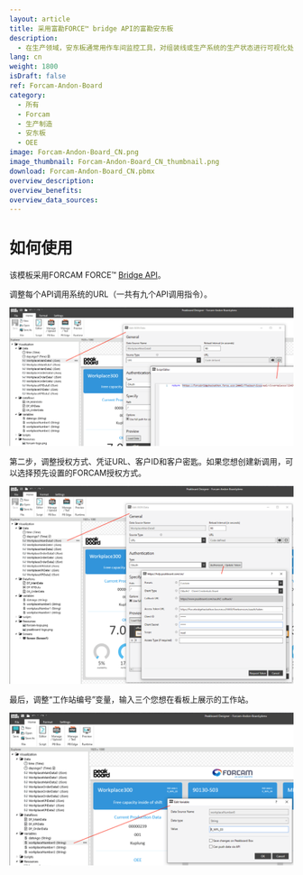 ```yaml
---
layout: article
title: 采用富勘FORCE™ bridge API的富勘安东板
description: 
  - 在生产领域，安东板通常用作车间监控工具，对组装线或生产系统的生产状态进行可视化处理。该模板通过连接富勘FORCE™ —— 富勘为工业物联网（IIOT）设计的IT平台，轻松地优化了生产进程。看板实时可视化展示了三个工作站。进程数据以及设备总体效率（OEE）数据均通过富勘FORCE™ bridge API获取，并可视化在安东板上。
lang: cn
weight: 1800
isDraft: false
ref: Forcam-Andon-Board
category:
  - 所有
  - Forcam
  - 生产制造
  - 安东板
  - OEE
image: Forcam-Andon-Board_CN.png
image_thumbnail: Forcam-Andon-Board_CN_thumbnail.png
download: Forcam-Andon-Board_CN.pbmx
overview_description:
overview_benefits:
overview_data_sources:
---
```

# 如何使用

该模板采用FORCAM FORCE™ [Bridge API](https://docs.forcebridge.io/)。

调整每个API调用系统的URL（一共有九个API调用指令）。

![](img/forcam-edit-json-call-url.png)

第二步，调整授权方式、凭证URL、客户ID和客户密匙。如果您想创建新调用，可以选择预先设置的FORCAM授权方式。

![](img/forcam-edit-authentication.png)

最后，调整“工作站编号”变量，输入三个您想在看板上展示的工作站。

![](img/forcam-edit-workplace-number.png)
